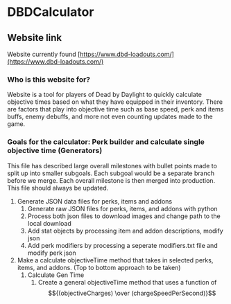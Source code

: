 # DBDCalculator

## Website link
Website currently found [https://www.dbd-loadouts.com/](https://www.dbd-loadouts.com/)

### Who is this website for?
Website is a tool for players of Dead by Daylight to quickly calculate objective times based on what they have equipped in their inventory. 
There are factors that play into objective time such as base speed, perk and items buffs, enemy debuffs, and more not even counting updates made to the game.

### Goals for the calculator: Perk builder and calculate single objective time (Generators)
This file has described large overall milestones with bullet points made to split up into smaller subgoals. Each subgoal would be a separate branch before we merge. Each overall milestone is then merged into production.
This file should always be updated.
1. Generate JSON data files for perks, items and addons
     1. Generate raw JSON files for perks, items, and addons with python
     2. Process both json files to download images and change path to the local download
     3. Add stat objects by processing item and addon descriptions, modify json
     4. Add perk modifiers by processing a seperate modifiers.txt file and modify perk json
2. Make a calculate objectiveTime method that takes in selected perks, items, and addons. (Top to bottom approach to be taken)
     1. Calculate Gen Time
          1. Create a general objectiveTime method that uses a function of $${(objectiveCharges) \over (chargeSpeedPerSecond)}$$
